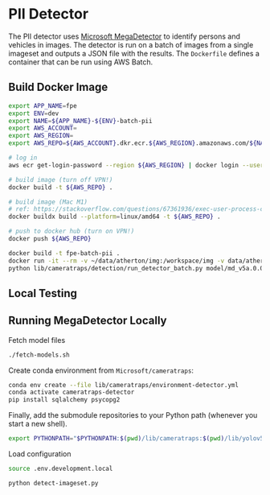 # PII Detector

The PII detector uses [Microsoft MegaDetector](https://github.com/microsoft/CameraTraps) to identify persons and vehicles in images. The detector is run on a batch of images from a single imageset and outputs a JSON file with the results. The `Dockerfile` defines a container that can be run using AWS Batch.

## Build Docker Image

```bash
export APP_NAME=fpe
export ENV=dev
export NAME=${APP_NAME}-${ENV}-batch-pii
export AWS_ACCOUNT=
export AWS_REGION=
export AWS_REPO=${AWS_ACCOUNT}.dkr.ecr.${AWS_REGION}.amazonaws.com/${NAME}

# log in
aws ecr get-login-password --region ${AWS_REGION} | docker login --username AWS --password-stdin ${AWS_REPO}

# build image (turn off VPN!)
docker build -t ${AWS_REPO} .

# build image (Mac M1)
# ref: https://stackoverflow.com/questions/67361936/exec-user-process-caused-exec-format-error-in-aws-fargate-service
docker buildx build --platform=linux/amd64 -t ${AWS_REPO} .

# push to docker hub (turn on VPN!)
docker push ${AWS_REPO}
```

```sh
docker build -t fpe-batch-pii .
docker run -it --rm -v ~/data/atherton/img:/workspace/img -v data/atherton/out:/workspace/out fpe-pii:latest bash
python lib/cameratraps/detection/run_detector_batch.py model/md_v5a.0.0.pt img/ out/out.json --output_relative_filenames --recursive
```

## Local Testing


## Running MegaDetector Locally

Fetch model files

```sh
./fetch-models.sh
```

Create conda environment from `Microsoft/cameratraps`:

```sh
conda env create --file lib/cameratraps/environment-detector.yml
conda activate cameratraps-detector
pip install sqlalchemy psycopg2
```

Finally, add the submodule repositories to your Python path (whenever you start a new shell).

```sh
export PYTHONPATH="$PYTHONPATH:$(pwd)/lib/cameratraps:$(pwd)/lib/yolov5"
```

Load configuration

```sh
source .env.development.local
```

```sh
python detect-imageset.py
```
